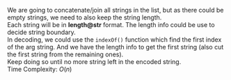 We are going to concatenate/join all strings in the list, but as there could be empty strings, we need to also keep the string length.  
Each string will be in **length@str** format. The length info could be use to decide string boundary.  
In decoding, we could use the `indexOf()` function which find the first index of the arg string. And we have the length info to get the first string (also cut the first string from the remaining ones).  
Keep doing so until no more string left in the encoded string.  
Time Complexity: <span class="inlinecode">$O(n)$</span>